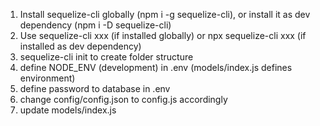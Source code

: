 1. Install sequelize-cli globally (npm i -g sequelize-cli), or install it as dev dependency (npm i -D sequelize-cli)
2. Use sequelize-cli xxx (if installed globally) or npx sequelize-cli xxx (if installed as dev dependency)
3. sequelize-cli init to create folder structure
4. define NODE_ENV (development) in .env (models/index.js defines environment)
5. define password to database in .env 
6. change config/config.json to config.js accordingly
7. update models/index.js

